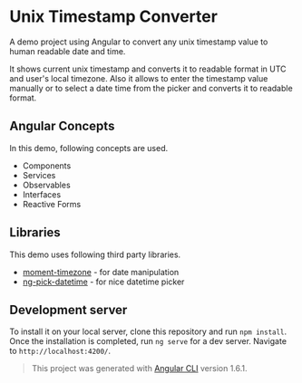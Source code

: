 # Unix Timestamp Converter

A demo project using Angular to convert any unix timestamp value to human readable date and time.

It shows current unix timestamp and converts it to readable format in UTC and user's local timezone. Also it allows to enter the timestamp value manually or to select a date time from the picker and converts it to readable format.

## Angular Concepts
In this demo, following concepts are used.

* Components
* Services
* Observables
* Interfaces
* Reactive Forms

## Libraries
This demo uses following third party libraries.

* [moment-timezone](https://momentjs.com/timezone/) - for date manipulation
* [ng-pick-datetime](https://github.com/DanielYKPan/date-time-picker) - for nice datetime picker

## Development server

To install it on your local server, clone this repository and run `npm install`. Once the installation is completed,
run `ng serve` for a dev server. Navigate to `http://localhost:4200/`.

> This project was generated with [Angular CLI](https://github.com/angular/angular-cli) version 1.6.1.
